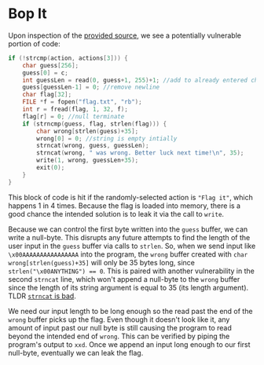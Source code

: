 # Bop It

Upon inspection of the [provided source](./bop_it.c), we see a potentially vulnerable portion of code:

```c
if (!strcmp(action, actions[3])) {
	char guess[256];
	guess[0] = c;
	int guessLen = read(0, guess+1, 255)+1; //add to already entered char
	guess[guessLen-1] = 0; //remove newline
	char flag[32];
	FILE *f = fopen("flag.txt", "rb");
	int r = fread(flag, 1, 32, f);
	flag[r] = 0; //null terminate
	if (strncmp(guess, flag, strlen(flag))) {
		char wrong[strlen(guess)+35];
		wrong[0] = 0; //string is empty intially
		strncat(wrong, guess, guessLen);
		strncat(wrong, " was wrong. Better luck next time!\n", 35);
		write(1, wrong, guessLen+35);
		exit(0);
	}
}
```

This block of code is hit if the randomly-selected action is `"Flag it"`, which happens 1 in 4 times. Because the flag is loaded into memory, there is a good chance the intended solution is to leak it via the call to `write`.

Because we can control the first byte written into the `guess` buffer, we can write a null-byte. This disrupts any future attempts to find the length of the user input in the `guess` buffer via calls to `strlen`. So, when we send input like `\x00AAAAAAAAAAAAAAAA` into the program, the `wrong` buffer created with `char wrong[strlen(guess)+35]` will only be 35 bytes long, since `strlen("\x00ANYTHING") == 0`. This is paired with another vulnerability in the second `strncat` line, which won't append a null-byte to the `wrong` buffer since the length of its string argument is equal to 35 (its length argument). TLDR [`strncat` is bad](https://eklitzke.org/beware-of-strncpy-and-strncat).

We need our input length to be long enough so the read past the end of the `wrong` buffer picks up the flag. Even though it doesn't look like it, any amount of input past our null byte is still causing the program to read beyond the intended end of `wrong`. This can be verified by piping the program's output to `xxd`. Once we append an input long enough to our first null-byte, eventually we can leak the flag.
